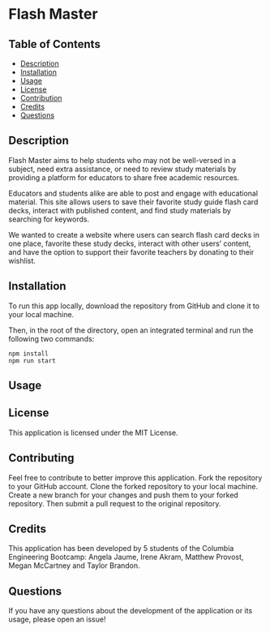 # Flash Master

## Table of Contents

- [Description](#description)
- [Installation](#installation)
- [Usage](#usage)
- [License](#license)
- [Contribution](#contributing)
- [Credits](#credits)
- [Questions](#questions)

## Description

Flash Master aims to help students who may not be well-versed in a subject, need extra assistance, or need to review study materials by providing a platform for educators to share free academic resources. 

Educators and students alike are able to post and engage with educational material. 
This site allows users to save their favorite study guide flash card decks, interact with published content, and find study materials by searching for keywords. 

We wanted to create a website where users can search flash card decks in one place, favorite these study decks, interact with other users’ content, and have the option to support their favorite teachers by donating to their wishlist. 


## Installation

To run this app locally, download the repository from GitHub and clone it to your local machine.

Then, in the root of the directory, open an integrated terminal and run the following two commands:

```
npm install
npm run start
```

## Usage

## License

This application is licensed under the MIT License.

## Contributing

Feel free to contribute to better improve this application. Fork the repository to your GitHub account. Clone the forked repository to your local machine. Create a new branch for your changes and push them to your forked repository. Then submit a pull request to the original repository.

## Credits

This application has been developed by 5 students of the Columbia Engineering Bootcamp: Angela Jaume, Irene Akram, Matthew Provost, Megan McCartney and Taylor Brandon.

## Questions

If you have any questions about the development of the application or its usage, please open an issue!

